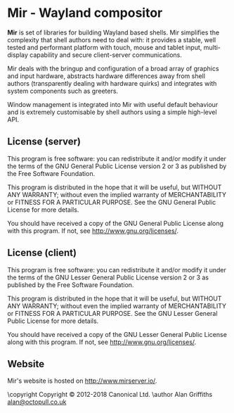 Mir - Wayland compositor
========================

**Mir** is set of libraries for building Wayland based shells. Mir 
simplifies the complexity that shell authors need to deal with: it
provides a stable, well tested and performant platform with touch,
mouse and tablet input, multi-display capability and secure 
client-server communications.

Mir deals with the bringup and configuration of a broad array of
graphics and input hardware, abstracts hardware differences away
from shell authors (transparently dealing with hardware quirks) and
integrates with system components such as greeters.

Window management is integrated into Mir with useful default behaviour
and is extremely customisable by shell authors using a simple high-level
API.

License (server)
-------
This program is free software: you can redistribute it and/or modify
it under the terms of the GNU General Public License version 2 or 3 as
published by the Free Software Foundation.

This program is distributed in the hope that it will be useful,
but WITHOUT ANY WARRANTY; without even the implied warranty of
MERCHANTABILITY or FITNESS FOR A PARTICULAR PURPOSE.  See the
GNU General Public License for more details.

You should have received a copy of the GNU General Public License
along with this program.  If not, see <http://www.gnu.org/licenses/>.

License (client)
-------
This program is free software: you can redistribute it and/or modify
it under the terms of the GNU Lesser General Public License version 2 or 3 as
published by the Free Software Foundation.

This program is distributed in the hope that it will be useful,
but WITHOUT ANY WARRANTY; without even the implied warranty of
MERCHANTABILITY or FITNESS FOR A PARTICULAR PURPOSE.  See the
GNU Lesser General Public License for more details.

You should have received a copy of the GNU Lesser General Public License
along with this program.  If not, see <http://www.gnu.org/licenses/>.

Website
-------
Mir's website is hosted on <http://www.mirserver.io/>.

\copyright Copyright © 2012-2018 Canonical Ltd.
\author Alan Griffiths <alan@octopull.co.uk>
